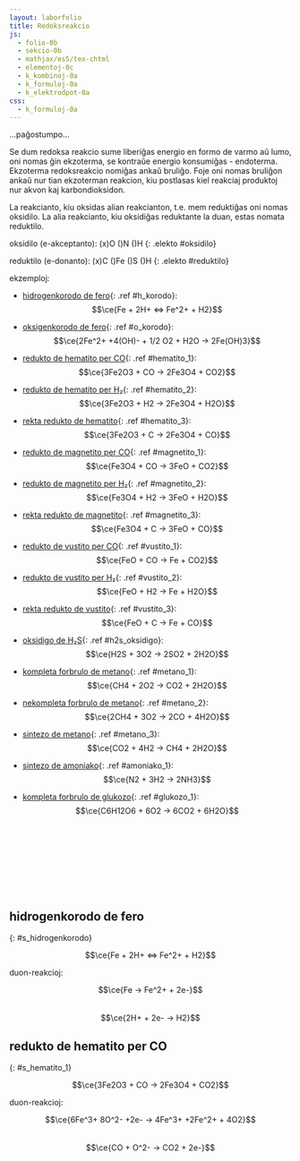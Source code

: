 ```yaml
---
layout: laborfolio
title: Redoksreakcio
js:
  - folio-0b
  - sekcio-0b 
  - mathjax/es5/tex-chtml
  - elementoj-0c
  - k_kombinoj-0a
  - k_formuloj-0a
  - k_elektrodpot-0a
css:
  - k_formuloj-0a 
---
```


...paĝostumpo...

Se dum redoksa reakcio sume liberiĝas energio en formo de varmo aŭ lumo, oni nomas ĝin ekzoterma, se kontraŭe
energio konsumiĝas - endoterma. Ekzoterma redoksreakcio nomiĝas ankaŭ bruliĝo. Foje oni nomas bruliĝon ankaŭ nur tian ekzoterman reakcion, kiu postlasas kiel reakciaj produktoj nur akvon kaj karbondioksidon.

La reakcianto, kiu oksidas alian reakcianton, t.e. mem reduktiĝas oni nomas oksidilo. La alia reakcianto, kiu oksidiĝas reduktante la duan, estas nomata reduktilo.

<!-- teorio kaj eksperimentoj:
https://www.youtube.com/watch?v=35zo207gks0 - Die Redoxreaktion - Teil 1 (Theorie und Versuche)
https://chem.libretexts.org/Bookshelves/Inorganic_Chemistry/Book%3A_Introduction_to_Inorganic_Chemistry_(Wikibook)/04%3A_Redox_Stability_and_Redox_Reactions
-->

<!-- klarigu duon-reakciojn... 
https://en.wikipedia.org/wiki/Half-reaction
https://www2.chem.wisc.edu/deptfiles/genchem/netorial/rottosen/tutorial/modules/electrochemistry/02half_reactions/18_21.htm
https://de.serlo.org/chemie/127701/die-teilgleichungen-oxidation-und-reduktion
https://de.serlo.org/chemie/129021/%C3%BCbungsaufgaben-teilgleichungen

- ekvilibro
https://chem.libretexts.org/Bookshelves/Analytical_Chemistry/Analytical_Chemistry_2.1_(Harvey)/06%3A_Equilibrium_Chemistry/6.04%3A_Equilibrium_Constants_for_Chemical_Reactions
-->

oksidilo (e-akceptanto): (x)O ()N ()H
{: .elekto #oksidilo}

reduktilo (e-donanto): (x)C ()Fe ()S ()H
{: .elekto #reduktilo}

<!-- https://mhchem.github.io/MathJax-mhchem/ -->

ekzemploj:
  - [hidrogenkorodo de fero](#){: .ref #h_korodo}: $$\ce{Fe + 2H+ <=> Fe^2+ + H2}$$
  - [oksigenkorodo de fero](#){: .ref #o_korodo}: $$\ce{2Fe^2+ +4(OH)- + 1/2 O2 + H2O -> 2Fe(OH)3}$$

  - [redukto de hematito per CO](#){: .ref #hematito_1}: $$\ce{3Fe2O3 + CO -> 2Fe3O4 + CO2}$$
  - [redukto de hematito per H₂](#){: .ref #hematito_2}: $$\ce{3Fe2O3 + H2 -> 2Fe3O4 + H2O}$$
  - [rekta redukto de hematito](#){: .ref #hematito_3}: $$\ce{3Fe2O3 + C -> 2Fe3O4 + CO}$$

  - [redukto de magnetito per CO](#){: .ref #magnetito_1}: $$\ce{Fe3O4 + CO -> 3FeO + CO2}$$
  - [redukto de magnetito per H₂](#){: .ref #magnetito_2}: $$\ce{Fe3O4 + H2 -> 3FeO + H2O}$$
  - [rekta redukto de magnetito](#){: .ref #magnetito_3}: $$\ce{Fe3O4 + C -> 3FeO + CO}$$

  - [redukto de vustito per CO](#){: .ref #vustito_1}: $$\ce{FeO + CO -> Fe + CO2}$$
  - [redukto de vustito per H₂](#){: .ref #vustito_2}: $$\ce{FeO + H2 -> Fe + H2O}$$
  - [rekta redukto de vustito](#){: .ref #vustito_3}: $$\ce{FeO + C -> Fe + CO}$$

  - [oksidigo de H₂S](#){: .ref #h2s_oksidigo}: $$\ce{H2S + 3O2 -> 2SO2 + 2H2O}$$

  - [kompleta forbrulo de metano](#){: .ref #metano_1}: $$\ce{CH4 + 2O2 -> CO2 + 2H2O}$$
  - [nekompleta forbrulo de metano](#){: .ref #metano_2}: $$\ce{2CH4 + 3O2 -> 2CO + 4H2O}$$
  - [sintezo de metano](#){: .ref #metano_3}: $$\ce{CO2 + 4H2 -> CH4 + 2H2O}$$
  - [sintezo de amoniako](#){: .ref #amoniako_1}: $$\ce{N2 + 3H2 -> 2NH3}$$
  - [kompleta forbrulo de glukozo](#){: .ref #glukozo_1}: $$\ce{C6H12O6 + 6O2 -> 6CO2 + 6H2O}$$


<script>

// kalkuli oksidnombrojn vd. https://www.periodni.com/de/oxidationszahlen_rechner.php

const ekvacioj = {
  h_korodo:    {Fe:[0,2],  H:[1,0],  _:"Fe + 2*H^+ <-> Fe^2+ + H2"},
  o_korodo:    {Fe:[2,3],  O:[0,-2], _:"2*Fe^2+ + 4*OH^- + ½*O2 + H2O -> 2*Fe(OH)3"},
  metano_1:    { C:[-4,4], O:[0,-2], _:"CH4 + 2*O2 -> CO2 + 2*H2O"},
  metano_2:    { C:[-4,2], O:[0,-2], _:"2*CH4 + 3 * O2 -> 2*CO + 4*H2O"},
  metano_3:    { C:[4,-4], H:[0,1],  _:"CO2 + 4*H2 -> CH4 + 2*H2O"},
  amoniako_1:  { N:[0,-3], H:[0,1],  _:"N2 + 3*H2 -> 2*NH3"},
  glukozo_1:   { C:[0,-4], O:[0,-2], _:"C6H12O6 + 6*O2 -> 6*CO2 + 6*H2O"},
  hematito_1:  {Fe:[3,2],  C:[2,4],  _:"3*Fe2O3 + CO -> 2*Fe3O4 + CO2"},
  hematito_2:  {Fe:[3,2],  H:[0,1],  _:"3*Fe2O3 + H2 -> 2*Fe3O4 + H2O"},
  hematito_3:  {Fe:[3,2],  C:[0,2],  _:"3*Fe2O3 + C -> 2*Fe3O4 + CO"},
  magnetito_1: {Fe:[3,2],  C:[2,4],  _:"Fe3O4 + CO -> 3*FeO + CO2"},
  magnetito_2: {Fe:[3,2],  H:[0,1],  _:"Fe3O4 + H2 -> 3*FeO + H2O"},
  magnetito_3: {Fe:[3,2],  C:[0,2],  _:"Fe3O4 + C -> 3*FeO + CO"},
  vustito_1:   {Fe:[3,0],  C:[2,4],  _:"FeO + CO -> Fe + CO2"},
  vustito_2:   {Fe:[3,0],  H:[0,1],  _:"FeO + H2 -> Fe + H2O"},
  vustito_3:   {Fe:[3,0],  C:[0,2],  _:"FeO + C -> Fe + CO"},
  h2s_oksidigo:{ S:[-2,4], O:[0,-2], _:"2*H2S + 3*O2 -> 2*SO2 + 2*H2O"},
  test: {_: "Fe(OH)3"}
}

/*
const ekvacioj = {
  metanbrulo: [CH4,'+',2*O2,'->',CO2,'+',2*H2O],
  metankreo: [CO2,'+',4*H2,'->',CH4,'+',2*H2O]
}
*/

function desegno(frm) {
    // malplenigu
    const svg = ĝi("#redoks_enhavo");
    svg.textContent = "";

    const elementoj = Elemento.listo();
    const kform = new KformEkvacio(svg,{
      // kalkulu kaj montru oksidnombrojn
      on_fŝ: true,
      // kalkulu kaj montru arkojn de elektron-atributo (por oksidnombroj)
      on_arkoj: true,
      // jonojn marku per angulo, ne krampoj...
      jon_angulo: true,
      // funkcio, kiu redonas la elektronegativecon de elemento
      eneg: (smb) => elementoj[smb].eneg,
      // tro longajn ekvaciojn aranĝu dulinie...
      dulinie: frm.startsWith("hematito") || frm.startsWith("magnetito")
    });

    // desegnu formulon kiel Lewis-strukturon
    kform.ekvacio(ekvacioj[frm]._, kkombinoj);
}

lanĉe(() => {
    const lgrp = new KformEkvacio(ĝi("#redokso"));
    desegno("test");
    //desegno("metano_1");
});

reference((ref) => {
  desegno(ref);
});

elekte((elekto,valoro) => {
  console.log(elekto+':'+valoro);
});

</script>

<svg id="redokso"
    version="1.1" 
    xmlns="http://www.w3.org/2000/svg" 
    xmlns:xlink="http://www.w3.org/1999/xlink" width="100%" viewBox="-5 -35 325 80">
 <style type="text/css">
    <![CDATA[
      path.mkojno {
        stroke: none;
        fill: url(#strie);
      }

      rect.mkojno {
        fill: black;
        stroke: black;
        stroke-width: 0.6;
      }

      .elemento text.shargo, .jonkrampo text {
        fill: SeaGreen;
        font-weight: bold;
      }

      text.o-nro {
          font-size: 3.5px;
          font-weight: bold;
      }

    ]]>
  </style>
  <defs>
    <pattern id="strie" viewBox="0,0,4,1" height="20%" width="20%">
      <rect width="2" height="1"/>
    </pattern>
  </defs>
  <g id="redoks_enhavo"></g>
</svg>

## hidrogenkorodo de fero
{: #s_hidrogenkorodo}

$$\ce{Fe + 2H+ <=> Fe^2+ + H2}$$

duon-reakcioj:

$$\ce{Fe -> Fe^2+ + 2e-}$$  
$$\ce{2H+ + 2e- -> H2}$$

## redukto de hematito per CO
{: #s_hematito_1}

$$\ce{3Fe2O3 + CO -> 2Fe3O4 + CO2}$$

duon-reakcioj:

$$\ce{6Fe^3+ 8O^2- +2e- -> 4Fe^3+ +2Fe^2+ + 4O2}$$  
$$\ce{CO + O^2- ->  CO2 + 2e-}$$

<!--
## oksidigo de H₂S

$$\ce{H2S + 3O2 -> 2SO2 + 2H2O}$$

duon-reakcioj:

$$\ce{2S^2- + 2O2 -> 2S^4+ + 4O^2- + 4e-}$$  
$$\ce{4H+ + 3O2 + 4e- -> 2H2O}$$


## kompleta forbrulo de metano

$$\ce{CH4 + 2O2 -> CO2 + 2H2O}$$
-->